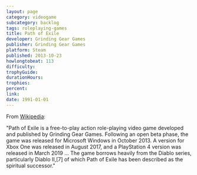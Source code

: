 ```yaml
---
layout: page
category: videogame
subcategory: backlog
tags: roleplaying-games
title: Path of Exile
developer: Grinding Gear Games
publisher: Grinding Gear Games
platform: Steam
published: 2013-10-23
howlongtobeat: 113
difficulty:
trophyGuide:
durationHours:
trophies:
percent:
link:
date: 1991-01-01
---
```


From [Wikipedia](https://en.wikipedia.org/wiki/Path_of_Exile):

"Path of Exile is a free-to-play action role-playing video game developed and published by Grinding Gear Games. Following an open beta phase, the game was released for Microsoft Windows in October 2013. A version for Xbox One was released in August 2017, and a PlayStation 4 version was released in March 2019 ... The game borrows heavily from the Diablo series, particularly Diablo II,[7] of which Path of Exile has been described as the spiritual successor."

